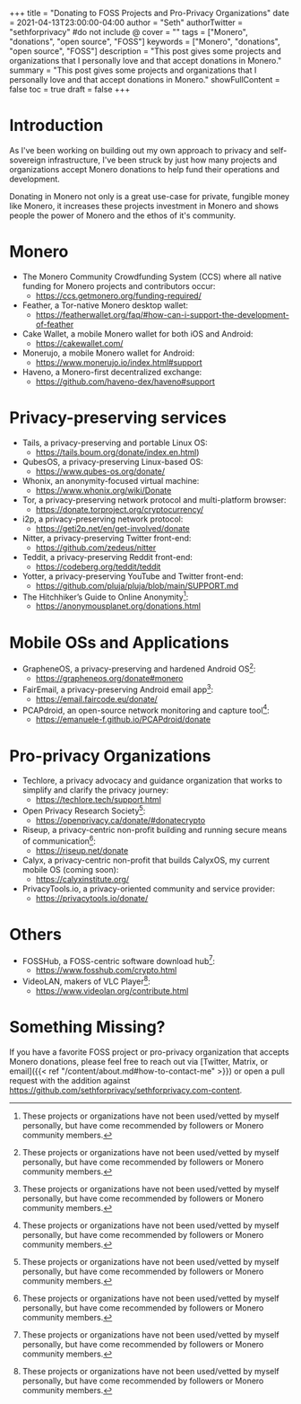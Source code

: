 +++
title = "Donating to FOSS Projects and Pro-Privacy Organizations"
date = 2021-04-13T23:00:00-04:00
author = "Seth"
authorTwitter = "sethforprivacy" #do not include @
cover = ""
tags = ["Monero", "donations", "open source", "FOSS"]
keywords = ["Monero", "donations", "open source", "FOSS"]
description = "This post gives some projects and organizations that I personally love and that accept donations in Monero."
summary = "This post gives some projects and organizations that I personally love and that accept donations in Monero."
showFullContent = false
toc = true
draft = false
+++

# Introduction

As I've been working on building out my own approach to privacy and self-sovereign infrastructure, I've been struck by just how many projects and organizations accept Monero donations to help fund their operations and development.

Donating in Monero not only is a great use-case for private, fungible money like Monero, it increases these projects investment in Monero and shows people the power of Monero and the ethos of it's community.

# Monero

- The Monero Community Crowdfunding System (CCS) where all native funding for Monero projects and contributors occur:  
  - <https://ccs.getmonero.org/funding-required/>
- Feather, a Tor-native Monero desktop wallet:  
  - <https://featherwallet.org/faq/#how-can-i-support-the-development-of-feather>
- Cake Wallet, a mobile Monero wallet for both iOS and Android:  
  - <https://cakewallet.com/>
- Monerujo, a mobile Monero wallet for Android:  
  - <https://www.monerujo.io/index.html#support>
- Haveno, a Monero-first decentralized exchange:  
  - <https://github.com/haveno-dex/haveno#support>

# Privacy-preserving services

- Tails, a privacy-preserving and portable Linux OS:
  - <https://tails.boum.org/donate/index.en.html>)
- QubesOS, a privacy-preserving Linux-based OS:
  - <https://www.qubes-os.org/donate/>
- Whonix, an anonymity-focused virtual machine:  
  - <https://www.whonix.org/wiki/Donate>
- Tor, a privacy-preserving network protocol and multi-platform browser:  
  - <https://donate.torproject.org/cryptocurrency/>
- i2p, a privacy-preserving network protocol:  
  - <https://geti2p.net/en/get-involved/donate>
- Nitter, a privacy-preserving Twitter front-end:  
  - <https://github.com/zedeus/nitter>
- Teddit, a privacy-preserving Reddit front-end:  
  - <https://codeberg.org/teddit/teddit>
- Yotter, a privacy-preserving YouTube and Twitter front-end:
  - <https://github.com/pluja/pluja/blob/main/SUPPORT.md>
- The Hitchhiker’s Guide to Online Anonymity[^1]:  
  - <https://anonymousplanet.org/donations.html>

# Mobile OSs and Applications

- GrapheneOS, a privacy-preserving and hardened Android OS[^1]:  
  - <https://grapheneos.org/donate#monero>
- FairEmail, a privacy-preserving Android email app[^1]:  
  - <https://email.faircode.eu/donate/>
- PCAPdroid, an open-source network monitoring and capture tool[^1]:  
  - <https://emanuele-f.github.io/PCAPdroid/donate>

# Pro-privacy Organizations

- Techlore, a privacy advocacy and guidance organization that works to simplify and clarify the privacy journey:  
  - <https://techlore.tech/support.html>
- Open Privacy Research Society[^1]:  
  - <https://openprivacy.ca/donate/#donatecrypto>
- Riseup, a privacy-centric non-profit building and running secure means of communication[^1]:  
  - <https://riseup.net/donate>
- Calyx, a privacy-centric non-profit that builds CalyxOS, my current mobile OS (coming soon):  
  - <https://calyxinstitute.org/>
- PrivacyTools.io, a privacy-oriented community and service provider:  
  - <https://privacytools.io/donate/>

# Others

- FOSSHub, a FOSS-centric software download hub[^1]:  
  - <https://www.fosshub.com/crypto.html>
- VideoLAN, makers of VLC Player[^1]:  
  - <https://www.videolan.org/contribute.html>

[^1]: These projects or organizations have not been used/vetted by myself personally, but have come recommended by followers or Monero community members.

# Something Missing?

If you have a favorite FOSS project or pro-privacy organization that accepts Monero donations, please feel free to reach out via [Twitter, Matrix, or email]({{< ref "/content/about.md#how-to-contact-me" >}}) or open a pull request with the addition against <https://github.com/sethforprivacy/sethforprivacy.com-content>.
